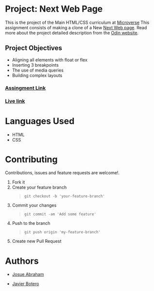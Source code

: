 # Project: Next Web Page

This is the project of the Main HTML/CSS curriculum at [Microverse](https://www.microverse.org/)
This assignment consists of making a clone of a New [Next Web page](https://thenextweb.com/).
Read more about the project detailed description from the [Odin website](https://www.theodinproject.com/courses/html5-and-css3/lessons/building-with-responsive-design).

## Project Objectives

- Aligning all elements with float or flex
- Inserting 3 breakpoints
- The use of media queries
- Building complex layouts

### [Assingment Link](https://www.theodinproject.com/courses/html5-and-css3/lessons/building-with-responsive-design)

### [Live link](https://raw.githack.com/javierbotero/TNWclonePage/newBranch/index.html)

# Languages Used

- HTML
- CSS

# Contributing

Contributions, issues and feature requests are welcome!.

1. Fork it
2. Create your feature branch
   > `git checkout -b 'your-feature-branch'`
3. Commit your changes
   > `git commit -am 'Add some feature'`
4. Push to the branch
   > `git push origin 'my-feature-branch'`
5. Create new Pull Request

# Authors

- [Josue Abraham](https://github.com/joecleverman)

- [Javier Botero](https://github.com/javierbotero)

